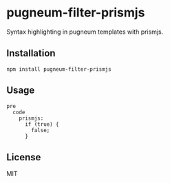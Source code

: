 # pugneum-filter-prismjs

Syntax highlighting in pugneum templates with prismjs.

## Installation

    npm install pugneum-filter-prismjs

## Usage

```
pre
  code
    prismjs:
      if (true) {
        false;
      }
```

## License

  MIT
